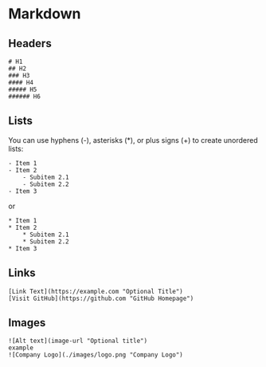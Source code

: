 # Markdown
## Headers
    # H1
    ## H2
    ### H3
    #### H4
    ##### H5
    ###### H6
## Lists
You can use hyphens (-), asterisks (*), or plus signs (+) to create unordered lists:

    - Item 1
    - Item 2
        - Subitem 2.1
        - Subitem 2.2
    - Item 3
or

    * Item 1
    * Item 2
        * Subitem 2.1
        * Subitem 2.2
    * Item 3
## Links
    [Link Text](https://example.com "Optional Title")
    [Visit GitHub](https://github.com "GitHub Homepage")
## Images
    ![Alt text](image-url "Optional title")
    example
    ![Company Logo](./images/logo.png "Company Logo")

